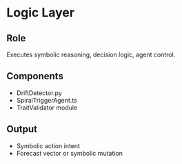 # Logic Layer

## Role
Executes symbolic reasoning, decision logic, agent control.

## Components
- DriftDetector.py
- SpiralTriggerAgent.ts
- TraitValidator module

## Output
- Symbolic action intent
- Forecast vector or symbolic mutation